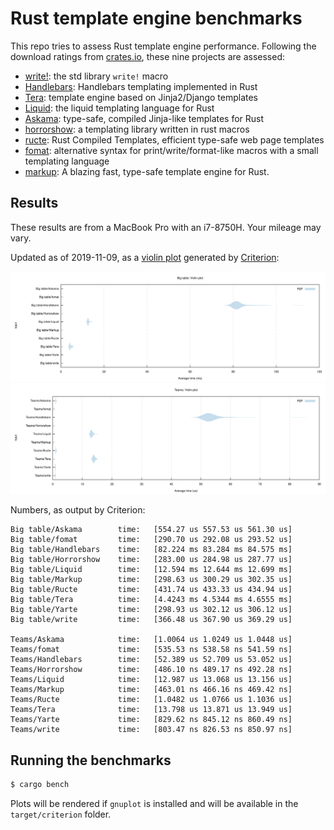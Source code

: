 # Rust template engine benchmarks

This repo tries to assess Rust template engine performance. Following the
download ratings from [crates.io][crates], these nine projects are assessed:

- [write!][write]: the std library `write!` macro
- [Handlebars][handlebars]: Handlebars templating implemented in Rust
- [Tera][tera]: template engine based on Jinja2/Django templates
- [Liquid][liquid]: the liquid templating language for Rust
- [Askama][askama]: type-safe, compiled Jinja-like templates for Rust
- [horrorshow][horrorshow]: a templating library written in rust macros
- [ructe][ructe]: Rust Compiled Templates, efficient type-safe web page templates
- [fomat][fomat]: alternative syntax for print/write/format-like macros with a small templating language
- [markup][markup]: A blazing fast, type-safe template engine for Rust.

[crates]: https://crates.io/categories/template-engine
[write]: https://doc.rust-lang.org/std/macro.write.html
[handlebars]: https://github.com/sunng87/handlebars-rust
[tera]: https://github.com/Keats/tera
[liquid]: https://github.com/cobalt-org/liquid-rust
[askama]: https://github.com/djc/askama
[ructe]: https://github.com/kaj/ructe
[horrorshow]: https://github.com/Stebalien/horrorshow-rs
[fomat]: https://github.com/krdln/fomat-macros
[markup]: https://github.com/utkarshkukreti/markup.rs

## Results

These results are from a MacBook Pro with an i7-8750H. Your mileage may vary.

Updated as of 2019-11-09, as a [violin plot] generated by [Criterion]:

![Big table violin plot](big-table.svg)
![Teams violin plot](teams.svg)

[violin plot]: https://en.wikipedia.org/wiki/Violin_plot
[Criterion]: https://japaric.github.io/criterion.rs/

Numbers, as output by Criterion:

```
Big table/Askama        time:   [554.27 us 557.53 us 561.30 us]
Big table/fomat         time:   [290.70 us 292.08 us 293.52 us]
Big table/Handlebars    time:   [82.224 ms 83.284 ms 84.575 ms]
Big table/Horrorshow    time:   [283.00 us 284.98 us 287.77 us]
Big table/Liquid        time:   [12.594 ms 12.644 ms 12.699 ms]
Big table/Markup        time:   [298.63 us 300.29 us 302.35 us]
Big table/Ructe         time:   [431.74 us 433.33 us 434.94 us]
Big table/Tera          time:   [4.4243 ms 4.5344 ms 4.6555 ms]
Big table/Yarte         time:   [298.93 us 302.12 us 306.12 us]
Big table/write         time:   [366.48 us 367.90 us 369.29 us]

Teams/Askama            time:   [1.0064 us 1.0249 us 1.0448 us]
Teams/fomat             time:   [535.53 ns 538.58 ns 541.59 ns]
Teams/Handlebars        time:   [52.389 us 52.709 us 53.052 us]
Teams/Horrorshow        time:   [486.10 ns 489.17 ns 492.28 ns]
Teams/Liquid            time:   [12.987 us 13.068 us 13.156 us]
Teams/Markup            time:   [463.01 ns 466.16 ns 469.42 ns]
Teams/Ructe             time:   [1.0482 us 1.0766 us 1.1036 us]
Teams/Tera              time:   [13.798 us 13.871 us 13.949 us]
Teams/Yarte             time:   [829.62 ns 845.12 ns 860.49 ns]
Teams/write             time:   [803.47 ns 826.53 ns 850.97 ns]
```

## Running the benchmarks

```bash
$ cargo bench
```

Plots will be rendered if `gnuplot` is installed and will be available in the
`target/criterion` folder.
